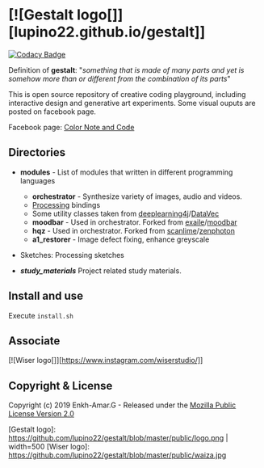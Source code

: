 # [![Gestalt logo[]][lupino22.github.io/gestalt]]

[![Codacy Badge](https://api.codacy.com/project/badge/Grade/5085d2cd13a245a0af21f85f48ae23a9)](https://www.codacy.com/app/lupino22/gestalt?utm_source=github.com&amp;utm_medium=referral&amp;utm_content=lupino22/gestalt&amp;utm_campaign=Badge_Grade)

Definition of **gestalt**: "*something that is made of many parts and yet is somehow more than or different from the combination of its parts*"

This is open source repository of creative coding playground, including interactive design and generative art experiments. Some visual ouputs are posted on facebook page.

Facebook page: [Color Note and Code](www.facebook.com/colornotecode/)

## Directories
* **modules** - List of modules that written in different programming languages
    * **orchestrator** - Synthesize variety of images, audio and videos.
	* [Processing](https://github.com/processing) bindings
	* Some utility classes taken from              [deeplearning4j](https://github.com/deeplearning4j)/[DataVec](https://github.com/deeplearning4j/DataVec)
    * **moodbar** - Used in orchestrator. Forked from [exaile](https://github.com/exaile)/[moodbar](https://github.com/exaile/moodbar) 
    * **hqz** - Used in orchestrator. Forked from [scanlime](https://github.com/scanlime)/[zenphoton](https://github.com/scanlime/zenphoton) 
    * **a1_restorer** - Image defect fixing, enhance greyscale

* Sketches: Processing sketches
* ***study_materials*** Project related study materials.

## Install and use
Execute ```install.sh```

## Associate
[![Wiser logo[]][https://www.instagram.com/wiserstudio/]]

## Copyright & License
Copyright (c) 2019 Enkh-Amar.G - Released under the [Mozilla Public License Version 2.0](LICENSE)

[Gestalt logo]: https://github.com/lupino22/gestalt/blob/master/public/logo.png | width=500
[Wiser logo]: https://github.com/lupino22/gestalt/blob/master/public/waiza.jpg
